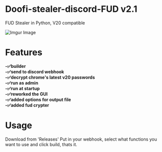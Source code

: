 # Doofi-stealer-discord-FUD  v2.1
FUD Stealer in Python, V20 compatible   

![Imgur Image](https://i.imgur.com/ZPK5olE.png)  

# Features  
**-✅builder   
-✅send to discord webhook  
-✅decrypt chrome's latest v20 passwords  
-✅run as admin  
-✅run at startup  
-✅reworked the GUI  
-✅added options for output file  
-✅added fud crypter**   
# Usage  
Download from 'Releases'
Put in your webhook, select what functions you want to use and click build, thats it.
